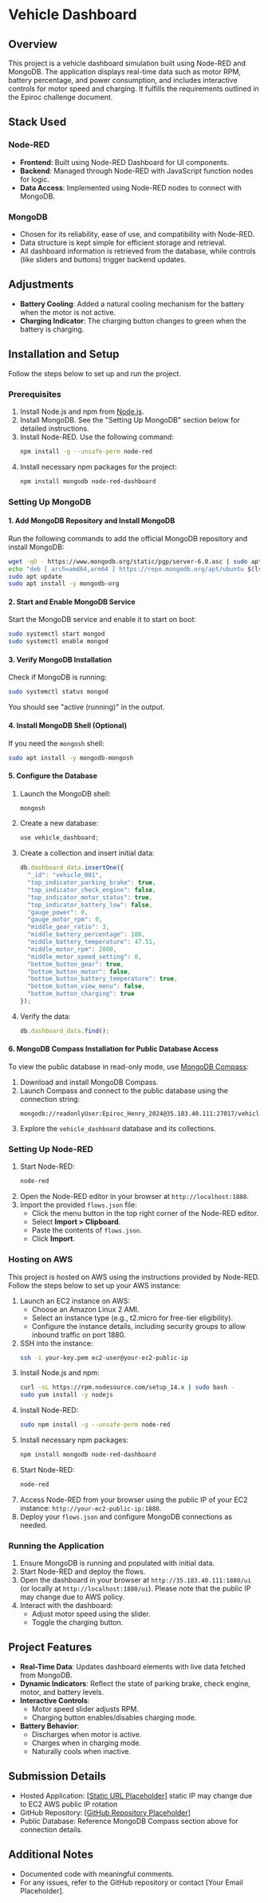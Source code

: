 # Vehicle Dashboard

## Overview
This project is a vehicle dashboard simulation built using Node-RED and MongoDB. The application displays real-time data such as motor RPM, battery percentage, and power consumption, and includes interactive controls for motor speed and charging. It fulfills the requirements outlined in the Epiroc challenge document.

## Stack Used

### Node-RED
- **Frontend**: Built using Node-RED Dashboard for UI components.
- **Backend**: Managed through Node-RED with JavaScript function nodes for logic.
- **Data Access**: Implemented using Node-RED nodes to connect with MongoDB.

### MongoDB
- Chosen for its reliability, ease of use, and compatibility with Node-RED.
- Data structure is kept simple for efficient storage and retrieval.
- All dashboard information is retrieved from the database, while controls (like sliders and buttons) trigger backend updates.

## Adjustments
- **Battery Cooling**: Added a natural cooling mechanism for the battery when the motor is not active.
- **Charging Indicator**: The charging button changes to green when the battery is charging.

## Installation and Setup
Follow the steps below to set up and run the project.

### Prerequisites
1. Install Node.js and npm from [Node.js](https://nodejs.org/).
2. Install MongoDB. See the "Setting Up MongoDB" section below for detailed instructions.
3. Install Node-RED. Use the following command:
   ```bash
   npm install -g --unsafe-perm node-red
   ```
4. Install necessary npm packages for the project:
   ```bash
   npm install mongodb node-red-dashboard
   ```

### Setting Up MongoDB

#### 1. Add MongoDB Repository and Install MongoDB
Run the following commands to add the official MongoDB repository and install MongoDB:

```bash
wget -qO - https://www.mongodb.org/static/pgp/server-6.0.asc | sudo apt-key add -
echo "deb [ arch=amd64,arm64 ] https://repo.mongodb.org/apt/ubuntu $(lsb_release -cs)/mongodb-org/6.0 multiverse" | sudo tee /etc/apt/sources.list.d/mongodb-org-6.0.list
sudo apt update
sudo apt install -y mongodb-org
```

#### 2. Start and Enable MongoDB Service
Start the MongoDB service and enable it to start on boot:

```bash
sudo systemctl start mongod
sudo systemctl enable mongod
```

#### 3. Verify MongoDB Installation
Check if MongoDB is running:

```bash
sudo systemctl status mongod
```
You should see "active (running)" in the output.

#### 4. Install MongoDB Shell (Optional)
If you need the `mongosh` shell:

```bash
sudo apt install -y mongodb-mongosh
```

#### 5. Configure the Database
1. Launch the MongoDB shell:
   ```bash
   mongosh
   ```
2. Create a new database:
   ```javascript
   use vehicle_dashboard;
   ```
3. Create a collection and insert initial data:
   ```javascript
   db.dashboard_data.insertOne({
     "_id": "vehicle_001",
     "top_indicator_parking_brake": true,
     "top_indicator_check_engine": false,
     "top_indicator_motor_status": true,
     "top_indicator_battery_low": false,
     "gauge_power": 0,
     "gauge_motor_rpm": 0,
     "middle_gear_ratio": 3,
     "middle_battery_percentage": 100,
     "middle_battery_temperature": 47.51,
     "middle_motor_rpm": 2000,
     "middle_motor_speed_setting": 0,
     "bottom_button_gear": true,
     "bottom_button_motor": false,
     "bottom_button_battery_temperature": true,
     "bottom_button_view_menu": false,
     "bottom_button_charging": true
   });
   ```
4. Verify the data:
   ```javascript
   db.dashboard_data.find();
   ```

#### 6. MongoDB Compass Installation for Public Database Access
To view the public database in read-only mode, use [MongoDB Compass](https://www.mongodb.com/products/compass):
1. Download and install MongoDB Compass.
2. Launch Compass and connect to the public database using the connection string:
   ```
   mongodb://readonlyUser:Epiroc_Henry_2024@35.183.40.111:27017/vehicle_dashboard
   ```
3. Explore the `vehicle_dashboard` database and its collections.

### Setting Up Node-RED
1. Start Node-RED:
   ```bash
   node-red
   ```
2. Open the Node-RED editor in your browser at `http://localhost:1880`.
3. Import the provided `flows.json` file:
   - Click the menu button in the top right corner of the Node-RED editor.
   - Select **Import > Clipboard**.
   - Paste the contents of `flows.json`.
   - Click **Import**.

### Hosting on AWS
This project is hosted on AWS using the instructions provided by Node-RED. Follow the steps below to set up your AWS instance:
1. Launch an EC2 instance on AWS:
   - Choose an Amazon Linux 2 AMI.
   - Select an instance type (e.g., t2.micro for free-tier eligibility).
   - Configure the instance details, including security groups to allow inbound traffic on port 1880.
2. SSH into the instance:
   ```bash
   ssh -i your-key.pem ec2-user@your-ec2-public-ip
   ```
3. Install Node.js and npm:
   ```bash
   curl -sL https://rpm.nodesource.com/setup_14.x | sudo bash -
   sudo yum install -y nodejs
   ```
4. Install Node-RED:
   ```bash
   sudo npm install -g --unsafe-perm node-red
   ```
5. Install necessary npm packages:
   ```bash
   npm install mongodb node-red-dashboard
   ```
6. Start Node-RED:
   ```bash
   node-red
   ```
7. Access Node-RED from your browser using the public IP of your EC2 instance: `http://your-ec2-public-ip:1880`.
8. Deploy your `flows.json` and configure MongoDB connections as needed.

### Running the Application
1. Ensure MongoDB is running and populated with initial data.
2. Start Node-RED and deploy the flows.
3. Open the dashboard in your browser at `http://35.183.40.111:1880/ui` (or locally at `http://localhost:1880/ui`). Please note that the public IP may change due to AWS policy.
4. Interact with the dashboard:
   - Adjust motor speed using the slider.
   - Toggle the charging button.

## Project Features
- **Real-Time Data**: Updates dashboard elements with live data fetched from MongoDB.
- **Dynamic Indicators**: Reflect the state of parking brake, check engine, motor, and battery levels.
- **Interactive Controls**:
  - Motor speed slider adjusts RPM.
  - Charging button enables/disables charging mode.
- **Battery Behavior**:
  - Discharges when motor is active.
  - Charges when in charging mode.
  - Naturally cools when inactive.

## Submission Details
- Hosted Application: [[Static URL Placeholder]](http://35.183.40.111:1880/ui) static IP may change due to EC2 AWS public IP rotation
- GitHub Repository: [[GitHub Repository Placeholder]](https://github.com/hbkswe/vehicle_dashboard_node_red_mongodb_aws)
- Public Database: Reference MongoDB Compass section above for connection details.

## Additional Notes
- Documented code with meaningful comments.
- For any issues, refer to the GitHub repository or contact [Your Email Placeholder].

